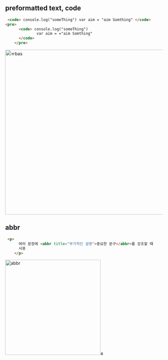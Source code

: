 ## preformatted text, code
```html
 <code> console.log("someThing") var aim = "aim Somthing" </code>
<pre>
      <code> console.log("someThing") 
              var aim = ="aim Somthing" 
      </code>
    </pre>
```


<img width="528" alt="ㅠbas" src="https://user-images.githubusercontent.com/75591730/166641323-833ca9f9-871c-4eaf-974a-f6fcda0de288.png">



## abbr
```html
 <p>
      여러 문장에 <abbr title="부가적인 설명">중요한 문구</abbr>를 강조할 때
      사용
    </p>
```
<img width="305" alt="abbr" src="https://user-images.githubusercontent.com/75591730/166640465-20d9ede0-33b7-42d3-b37e-c18b5cb46c7c.png">a
